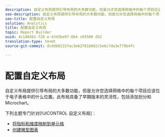 ```yaml
---
description: 自定义布局提供引导布局的大多数功能，但是允许您选择网格中的每个项目应该位于电子表格中的什么位置。此布局具备了早期版本的灵活性，包括添加划分和 Microchart。
seo-description: 自定义布局提供引导布局的大多数功能，但是允许您选择网格中的每个项目应该位于电子表格中的什么位置。此布局具备了早期版本的灵活性，包括添加划分和 Microchart。
seo-title: 配置自定义布局
solution: Analytics
title: 配置自定义布局
topic: Report Builder
uuid: 4c1404b1-f20 e-4343be97-0b4 c03500 d52
translation-type: tm+mt
source-git-commit: dcddb02157ac3e62781b602c5e6c7de3ef79b4fc

---
```



# 配置自定义布局

自定义布局提供引导布局的大多数功能，但是允许您选择网格中的每个项目应该位于电子表格中的什么位置。此布局具备了早期版本的灵活性，包括添加划分和 Microchart。

下列主题专门针对[!UICONTROL 自定义布局]：

* [将指标和维度映射到单元格](/help/analyze/report-builder/layout/map-metrics-and-dimensions-to-cells.md)
* [创建微型图表](/help/analyze/report-builder/layout/t-create-a-microchart.md)